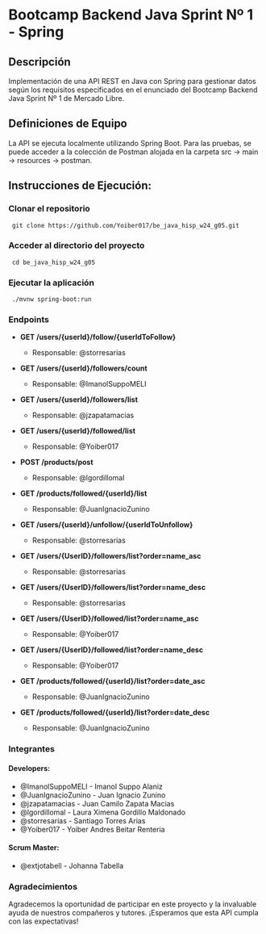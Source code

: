 # Bootcamp Backend Java Sprint Nº 1 - Spring

## Descripción
Implementación de una API REST en Java con Spring para gestionar datos según los requisitos especificados en el enunciado del Bootcamp Backend Java Sprint Nº 1 de Mercado Libre.

## Definiciones de Equipo
La API se ejecuta localmente utilizando Spring Boot. Para las pruebas, se puede acceder a la colección de Postman alojada en la carpeta src -> main -> resources -> postman.

## Instrucciones de Ejecución:

### Clonar el repositorio
	 git clone https://github.com/Yoiber017/be_java_hisp_w24_g05.git

### Acceder al directorio del proyecto
	 cd be_java_hisp_w24_g05

### Ejecutar la aplicación
	 ./mvnw spring-boot:run


### Endpoints

- **GET /users/{userId}/follow/{userIdToFollow}**
  - Responsable: @storresarias

- **GET /users/{userId}/followers/count**
  - Responsable: @ImanolSuppoMELI

- **GET /users/{userId}/followers/list**
  - Responsable: @jzapatamacias

- **GET /users/{userId}/followed/list**
  - Responsable: @Yoiber017
  
- **POST /products/post**
  - Responsable: @lgordillomal

- **GET /products/followed/{userId}/list**
  - Responsable: @JuanIgnacioZunino
  
- **GET /users/{userId}/unfollow/{userIdToUnfollow}**
  - Responsable: @storresarias
  
- **GET /users/{UserID}/followers/list?order=name_asc**
  - Responsable: @storresarias
  
- **GET /users/{UserID}/followers/list?order=name_desc**
  - Responsable: @storresarias
  
- **GET /users/{UserID}/followed/list?order=name_asc**
  - Responsable: @Yoiber017
  
- **GET /users/{UserID}/followed/list?order=name_desc**
  - Responsable: @Yoiber017
  
- **GET /products/followed/{userId}/list?order=date_asc**
  - Responsable: @JuanIgnacioZunino
  
- **GET /products/followed/{userId}/list?order=date_desc**
  - Responsable: @JuanIgnacioZunino

### Integrantes
#### Developers:
- @ImanolSuppoMELI - Imanol Suppo Alaniz
- @JuanIgnacioZunino - Juan Ignacio Zunino
- @jzapatamacias - Juan Camilo Zapata Macias
- @lgordillomal - Laura Ximena Gordillo Maldonado
- @storresarias - Santiago Torres Arias
- @Yoiber017 - Yoiber Andres Beitar Renteria

#### Scrum Master:
- @extjotabell - Johanna Tabella

### Agradecimientos

Agradecemos la oportunidad de participar en este proyecto y la invaluable ayuda de nuestros compañeros y tutores. ¡Esperamos que esta API cumpla con las expectativas!


